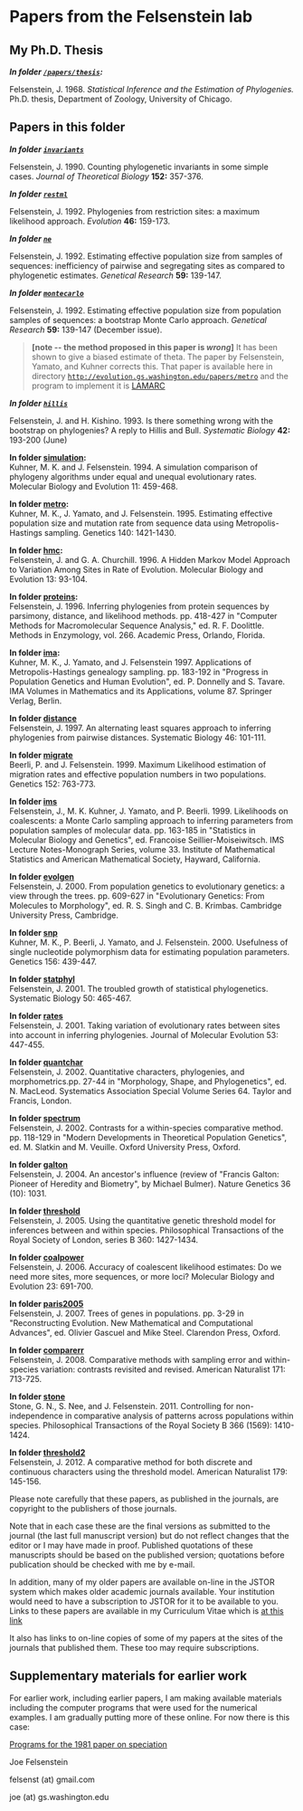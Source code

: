
# Papers from the Felsenstein lab #

## My Ph.D. Thesis ##

**_In folder [`/papers/thesis`](thesis):_**

Felsenstein, J. 1968.  _Statistical Inference and the Estimation of Phylogenies._  Ph.D.
thesis, Department of Zoology, University of Chicago.

## Papers in this folder ##

**_In folder [`invariants`](invariants)_**

Felsenstein, J.  1990.  Counting phylogenetic invariants in some simple cases.  _Journal of Theoretical Biology_  **152:** 357-376.


**_In folder [`restml`](/papers/restml)_**

Felsenstein, J.  1992.  Phylogenies from restriction sites: a maximum
likelihood approach.  _Evolution_  **46:** 159-173.


**_In folder [`ne`](/papers/ne)_**

Felsenstein, J.  1992.  Estimating effective population size from
samples of sequences: inefficiency of pairwise and segregating sites
as compared to phylogenetic estimates.  _Genetical Research_  **59:** 139-147.


**_In folder [`montecarlo`](/papers/montecarlo)_**

Felsenstein, J.   1992.   Estimating effective population size from
population samples of sequences: a bootstrap Monte Carlo approach.
_Genetical Research_  **59:** 139-147 (December issue).

> **[note -- the method proposed in this paper is _wrong_]**
>   It has been shown to
> give a biased estimate of theta.  The paper by Felsenstein,
> Yamato, and Kuhner corrects this.  That paper
> is available here in directory
[`http://evolution.gs.washington.edu/papers/metro`](http://evolution.gs.washington.edu/papers/metro)
> and the program to implement it is
> [LAMARC](http://evolution.gs.washington.edu/lamarc.html)
>

**_In folder [`hillis`](papers/hillis)_**

Felsenstein, J. and H. Kishino.   1993.  Is there something wrong with
the bootstrap on phylogenies?  A reply to Hillis and Bull.  _Systematic
Biology_ **42:** 193-200  (June)

<b>In folder <a href="simulation">simulation</a>:</b><br>
    Kuhner, M. K. and J. Felsenstein.  1994.  A simulation comparison of
       phylogeny algorithms under equal and unequal evolutionary rates.
       Molecular Biology and Evolution  11: 459-468.
<p>
<b>In folder <a href="metro">metro</a>:</b><br>
    Kuhner, M. K., J. Yamato, and J. Felsenstein. 1995.
      Estimating effective population size and mutation rate from sequence data
      using Metropolis-Hastings sampling. Genetics  140: 1421-1430.
<p>
<b>In folder <a href="hmc">hmc</a>:</b><br>
    Felsenstein, J. and G. A. Churchill. 1996.  A Hidden Markov Model Approach
        to Variation Among Sites in Rate of Evolution.  Molecular Biology
        and Evolution  13: 93-104.
<p>
<b>In folder <a href="proteins">proteins</a>:</b><br>
    Felsenstein, J.  1996.  Inferring phylogenies from protein sequences by
       parsimony, distance, and likelihood methods. pp. 418-427 in "Computer
       Methods for Macromolecular Sequence Analysis," ed. R. F. Doolittle.
       Methods in Enzymology, vol. 266.  Academic Press, Orlando, Florida.
<p>
<b>In folder <a href="ima">ima</a>:</b><br>
    Kuhner, M. K., J. Yamato, and J. Felsenstein  1997.  Applications of
       Metropolis-Hastings genealogy sampling.  pp. 183-192 in "Progress in
       Population Genetics and Human Evolution", ed. P. Donnelly and S. Tavare.
       IMA Volumes in Mathematics and its Applications, volume 87.  Springer
       Verlag, Berlin.
<p>
<b>In folder <a href="distance">distance</a></b><br>
    Felsenstein, J.  1997.  An alternating least squares approach to inferring
      phylogenies from pairwise distances.  Systematic Biology  46: 101-111.
<p>
<b>In folder <a href="migrate">migrate</a></b><br>
    Beerli, P. and J. Felsenstein. 1999. Maximum Likelihood estimation
       of migration rates and effective population numbers in two 
       populations. Genetics 152: 763-773.
<p>
<b>In folder <a href="ims">ims</a></b><br>
    Felsenstein, J., M. K. Kuhner, J. Yamato, and P. Beerli. 1999. 
       Likelihoods on coalescents: a Monte Carlo sampling approach to inferring
       parameters from population samples of molecular data.  pp. 163-185 in
       "Statistics in Molecular Biology and Genetics", ed.  Francoise
       Seillier-Moiseiwitsch.  IMS Lecture Notes-Monograph Series, volume 33.
       Institute of Mathematical Statistics and American Mathematical Society,
       Hayward, California.
<p>
<b>In folder <a href="evolgen">evolgen</a></b><br>
    Felsenstein, J.  2000.  From population genetics to evolutionary genetics:
       a view through the trees.  pp. 609-627 in "Evolutionary Genetics: From
       Molecules to Morphology", ed. R. S. Singh and C. B. Krimbas.
       Cambridge University Press, Cambridge.
<p>
<b>In folder <a href="snp">snp</a></b><br>
    Kuhner, M. K., P. Beerli, J. Yamato, and J. Felsenstein.  2000.
       Usefulness of single nucleotide polymorphism data for estimating
       population parameters.  Genetics  156: 439-447.
<p>
<b>In folder <a href="statphyl">statphyl</a></b><br>
    Felsenstein, J.  2001.  The troubled growth of statistical phylogenetics.
       Systematic Biology  50: 465-467.
<p>
<b>In folder <a href="rates">rates</a></b><br>
    Felsenstein, J.  2001.  Taking variation of evolutionary rates between
       sites into account in inferring phylogenies. Journal of
       Molecular Evolution 53: 447-455.
<p>
<b>In folder <a href="quantchar">quantchar</a></b><br>
    Felsenstein, J.  2002.  Quantitative characters, phylogenies, and
       morphometrics.pp. 27-44 in "Morphology, Shape, and Phylogenetics",
       ed. N. MacLeod.  Systematics Association Special Volume Series 64.
       Taylor and Francis, London.
<p>
<b>In folder <a href="spectrum">spectrum</a></b><br>
    Felsenstein, J.  2002. Contrasts for a within-species comparative method.
       pp.  118-129 in "Modern Developments in Theoretical Population
       Genetics", ed. M. Slatkin and M. Veuille.  Oxford University Press,
       Oxford.
<p>
<b>In folder <a href="galton">galton</a></b><br>
     Felsenstein, J. 2004.  An ancestor's influence (review of "Francis
        Galton: Pioneer of Heredity and Biometry", by Michael Bulmer).
        Nature Genetics 36 (10): 1031.
<p>
<b>In folder <a href="threshold">threshold</a></b><br>
     Felsenstein, J.  2005.  Using the quantitative genetic threshold model for
        inferences between and within species.  Philosophical Transactions of
        the Royal Society of London, series B  360: 1427-1434.
<p>
<b>In folder <a href="coalpower">coalpower</a></b><br>
    Felsenstein, J.  2006.  Accuracy of coalescent likelihood estimates:
       Do we need more sites, more sequences, or more loci?
       Molecular Biology and Evolution  23: 691-700.
<p>
<b>In folder <a href="paris2005">paris2005</a></b><br>
     Felsenstein, J.  2007.  Trees of genes in populations.  pp. 3-29 in
       "Reconstructing Evolution. New Mathematical and Computational Advances",
       ed. Olivier Gascuel and Mike Steel.  Clarendon Press, Oxford.
<p>
<b>In folder <a href="comparerr">comparerr</a></b><br>
    Felsenstein, J.  2008.  Comparative methods with sampling error and
       within-species variation: contrasts revisited and revised.
       American Naturalist 171: 713-725. 
<p>
<b>In folder <a href="stone">stone</a></b><br>
     Stone, G. N., S. Nee, and J. Felsenstein. 2011. Controlling for
        non-independence in comparative analysis of patterns across 
        populations within species. Philosophical Transactions of the Royal 
        Society B 366 (1569): 1410-1424. 
<p>
<b>In folder <a href="threshold2">threshold2</a></b><br>
   Felsenstein, J.  2012. A comparative method for both discrete and 
      continuous characters using the threshold model. American Naturalist 
      179: 145-156.
<P>


Please note carefully that these papers, as published in the journals, are
copyright to the publishers of those journals.


Note that in each case these are the final versions as submitted to the
journal (the last full manuscript version) but do not reflect changes that
the editor or I may have made in proof.  Published quotations of these
manuscripts should be based on the published version; quotations
before publication should be checked with me by e-mail.


In addition, many of my older papers are available on-line in the JSTOR system
which makes older academic journals available.  Your institution would need
to have a subscription to JSTOR for it to be available to you.  Links to
these papers are available in my Curriculum Vitae which is 
[at this link](felsenstein.cv.html)

It also has links to on-line copies of some of my papers at the sites of
the journals that published them.  These too may require subscriptions.

## Supplementary materials for earlier work ##

For earlier work, including earlier papers, I am making available 
materials including the computer programs that were used for the 
numerical examples.  I am gradually putting more of these online.
For now there is this case:

[Programs for the 1981 paper on speciation](/papers/speciation/MEMO.md)



Joe Felsenstein

felsenst (at) gmail.com

joe (at) gs.washington.edu


